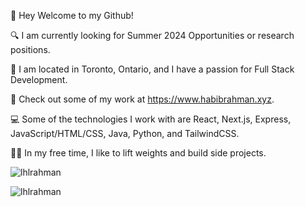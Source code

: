 👋 Hey Welcome to my Github!

🔍 I am currently looking for Summer 2024 Opportunities or research positions.

🌆 I am located in Toronto, Ontario, and I have a passion for Full Stack Development.

🔗 Check out some of my work at https://www.habibrahman.xyz.

💻 Some of the technologies I work with are React, Next.js, Express, JavaScript/HTML/CSS, Java, Python, and TailwindCSS.

🏋️‍♂️ In my free time, I like to lift weights and build side projects.

<p><img align="center" src="https://github-readme-stats.vercel.app/api/top-langs?username=lhlrahman&show_icons=true&locale=en&layout=compact" alt="lhlrahman" /></p>

<p><img align="center" src="https://github-readme-streak-stats.herokuapp.com/?user=lhlrahman&" alt="lhlrahman" /></p>
